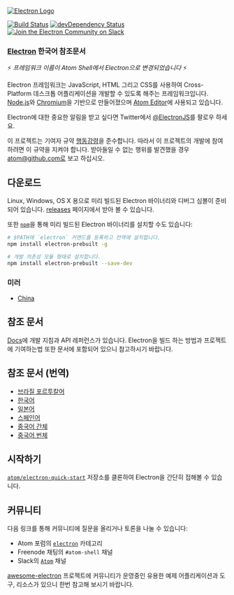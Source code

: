 [![Electron Logo](http://electron.atom.io/images/electron-logo.svg)](http://electron.atom.io/)

[![Build Status](https://travis-ci.org/atom/electron.svg?branch=master)](https://travis-ci.org/atom/electron)
[![devDependency Status](https://david-dm.org/atom/electron/dev-status.svg)](https://david-dm.org/atom/electron#info=devDependencies)
[![Join the Electron Community on Slack](http://atom-slack.herokuapp.com/badge.svg)](http://atom-slack.herokuapp.com/)

### [Electron](https://github.com/atom/electron/) 한국어 참조문서

:zap: *프레임워크 이름이 Atom Shell에서 Electron으로 변경되었습니다* :zap:

Electron 프레임워크는 JavaScript, HTML 그리고 CSS를 사용하여
Cross-Platform 데스크톱 어플리케이션을 개발할 수 있도록 해주는 프레임워크입니다.
[Node.js](https://nodejs.org/)와 [Chromium](http://www.chromium.org)을 기반으로
만들어졌으며 [Atom Editor](https://github.com/atom/atom)에 사용되고 있습니다.

Electron에 대한 중요한 알림을 받고 싶다면 Twitter에서
[@ElectronJS](https://twitter.com/electronjs)를 팔로우 하세요.

이 프로젝트는 기여자 규약 [행동강령](CODE_OF_CONDUCT.md)을 준수합니다. 따라서 이
프로젝트의 개발에 참여하려면 이 규약을 지켜야 합니다. 받아들일 수 없는 행위를 발견했을
경우 atom@github.com로 보고 하십시오.

## 다운로드

Linux, Windows, OS X 용으로 미리 빌드된 Electron 바이너리와 디버그 심볼이 준비되어
있습니다. [releases](https://github.com/atom/electron/releases) 페이지에서 받아 볼
수 있습니다.

또한 [`npm`](https://docs.npmjs.com/)을 통해 미리 빌드된 Electron 바이너리를 설치할
수도 있습니다:

```sh
# $PATH에 `electron` 커맨드를 등록하고 전역에 설치합니다.
npm install electron-prebuilt -g

# 개발 의존성 모듈 형태로 설치합니다.
npm install electron-prebuilt --save-dev
```

### 미러

- [China](https://npm.taobao.org/mirrors/electron)

## 참조 문서

[Docs](https://github.com/atom/electron/tree/master/docs/README.md)에 개발 지침과
API 레퍼런스가 있습니다. Electron을 빌드 하는 방법과 프로젝트에 기여하는법 또한 문서에
포함되어 있으니 참고하시기 바랍니다.

## 참조 문서 (번역)

- [브라질 포르투칼어](https://github.com/atom/electron/tree/master/docs-translations/pt-BR)
- [한국어](https://github.com/atom/electron/tree/master/docs-translations/ko-KR)
- [일본어](https://github.com/atom/electron/tree/master/docs-translations/jp)
- [스페인어](https://github.com/atom/electron/tree/master/docs-translations/es)
- [중국어 간체](https://github.com/atom/electron/tree/master/docs-translations/zh-CN)
- [중국어 번체](https://github.com/atom/electron/tree/master/docs-translations/zh-TW)

## 시작하기

[`atom/electron-quick-start`](https://github.com/atom/electron-quick-start)
저장소를 클론하여 Electron을 간단히 접해볼 수 있습니다.

## 커뮤니티

다음 링크를 통해 커뮤니티에 질문을 올리거나 토론을 나눌 수 있습니다:

- Atom 포럼의 [`electron`](http://discuss.atom.io/c/electron) 카테고리
- Freenode 채팅의 `#atom-shell` 채널
- Slack의 [`Atom`](http://atom-slack.herokuapp.com/) 채널

[awesome-electron](https://github.com/sindresorhus/awesome-electron) 프로젝트에
커뮤니티가 운영중인 유용한 예제 어플리케이션과 도구, 리소스가 있으니 한번 참고해 보시기
바랍니다.

